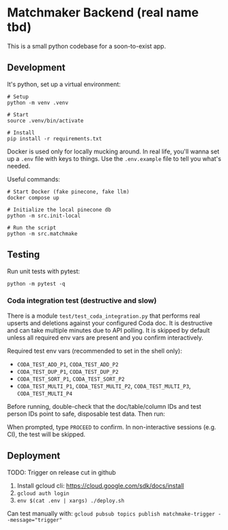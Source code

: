 # Matchmaker Backend (real name tbd)

This is a small python codebase for a soon-to-exist app.

## Development

It's python, set up a virtual environment:

```
# Setup
python -m venv .venv

# Start
source .venv/bin/activate

# Install
pip install -r requirements.txt
```

Docker is used only for locally mucking around. In real life, you'll wanna set up a `.env` file with keys to things. Use the `.env.example` file to tell you what's needed.

Useful commands:

```
# Start Docker (fake pinecone, fake llm)
docker compose up

# Initialize the local pinecone db
python -m src.init-local

# Run the script
python -m src.matchmake
```

## Testing

Run unit tests with pytest:

```
python -m pytest -q
```

### Coda integration test (destructive and slow)

There is a module `test/test_coda_integration.py` that performs real upserts and deletions against your configured Coda doc. It is destructive and can take multiple minutes due to API polling. It is skipped by default unless all required env vars are present and you confirm interactively.

Required test env vars (recommended to set in the shell only):

- `CODA_TEST_ADD_P1`, `CODA_TEST_ADD_P2`
- `CODA_TEST_DUP_P1`, `CODA_TEST_DUP_P2`
- `CODA_TEST_SORT_P1`, `CODA_TEST_SORT_P2`
- `CODA_TEST_MULTI_P1`, `CODA_TEST_MULTI_P2`, `CODA_TEST_MULTI_P3`, `CODA_TEST_MULTI_P4`

Before running, double-check that the doc/table/column IDs and test person IDs point to safe, disposable test data. Then run:

When prompted, type `PROCEED` to confirm. In non-interactive sessions (e.g. CI), the test will be skipped.

## Deployment

TODO: Trigger on release cut in github

1. Install gcloud cli: https://cloud.google.com/sdk/docs/install
2. `gcloud auth login`
3. `env $(cat .env | xargs) ./deploy.sh`

Can test manually with: `gcloud pubsub topics publish matchmake-trigger --message="trigger"`

